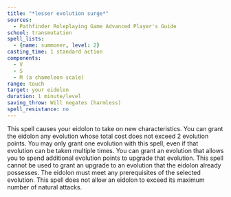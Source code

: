 ```yaml
---
title: "*lesser evolution surge*"
sources:
  - Pathfinder Roleplaying Game Advanced Player's Guide
school: transmutation
spell_lists:
  - {name: summoner, level: 2}
casting_time: 1 standard action
components:
  - V
  - S
  - M (a chameleon scale)
range: touch
target: your eidolon
duration: 1 minute/level
saving_throw: Will negates (harmless)
spell_resistance: no
---
```


This spell causes your eidolon to take on new characteristics. You can grant the eidolon any evolution whose total cost does not exceed 2 evolution points. You may only grant one evolution with this spell, even if that evolution can be taken multiple times. You can grant an evolution that allows you to spend additional evolution points to upgrade that evolution. This spell cannot be used to grant an upgrade to an evolution that the eidolon already possesses. The eidolon must meet any prerequisites of the selected evolution. This spell does not allow an eidolon to exceed its maximum number of natural attacks.


